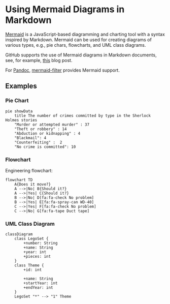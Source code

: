 Using Mermaid Diagrams in Markdown
==================================

[Mermaid](https://mermaid.js.org/) is a JavaScript-based diagramming and charting tool with a syntax inspired by Markdown. Mermaid can be used for creating diagrams of various types, e.g., pie chars, flowcharts, and UML class diagrams.

GitHub supports the use of Mermaid diagrams in Markdown documents, see, for example, [this](https://github.blog/developer-skills/github/include-diagrams-markdown-files-mermaid/) blog post.

For [Pandoc](https://pandoc.org/), [mermaid-filter](https://github.com/raghur/mermaid-filter) provides Mermaid support.

Examples
--------

### Pie Chart

```mermaid
pie showData
    title The number of crimes committed by type in the Sherlock Holmes stories
    "Murder or attempted murder" : 37
    "Theft or robbery" : 14
    "Abduction or kidnapping" : 4
    "Blackmail": 4
    "Counterfeiting" :  2
    "No crime is committed": 10
```

### Flowchart

Engineering flowchart:

```mermaid
flowchart TD
    A{Does it move?}
    A -->|No| B{Should it?}
    A -->|Yes| C{Should it?}
    B -->|No| D[fa:fa-check No problem]
    B -->|Yes| E[fa:fa-spray-can WD-40]
    C -->|Yes| F[fa:fa-check No problem]
    C -->|No| G[fa:fa-tape Duct tape]
```

### UML Class Diagram

```mermaid
classDiagram
    class LegoSet {
        +number: String
        +name: String
        +year: int
        +pieces: int
    }
    class Theme {
        +id: int

        +name: String
        +startYear: int
        +endYear: int
    }
    LegoSet "*" --> "1" Theme
```